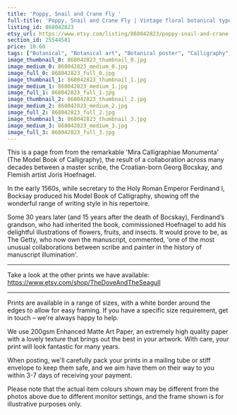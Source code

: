 ```yaml
---
title: 'Poppy, Snail and Crane Fly '
full-title: 'Poppy, Snail and Crane Fly | Vintage floral botanical typographic art print for nature and literature lovers | Model Book of Calligraphy'
listing_id: 868042823
etsy_url: https://www.etsy.com/listing/868042823/poppy-snail-and-crane-fly-vintage-floral?utm_source=site&utm_medium=api&utm_campaign=api
section_id: 25544581
price: 10.60
tags: ["Botanical", "Botanical art", "Botanical poster", "Calligraphy", "Vintage Botanical", "Georg Bocskay", "Joris Hoefnagel", "Calligraphic art", "Literature print", "Flower wall art", "Garden fruits", "Nature print", "Butterflies"]
image_thumbnail_0: 868042823_thumbnail_0.jpg
image_medium_0: 868042823_medium_0.jpg
image_full_0: 868042823_full_0.jpg
image_thumbnail_1: 868042823_thumbnail_1.jpg
image_medium_1: 868042823_medium_1.jpg
image_full_1: 868042823_full_1.jpg
image_thumbnail_2: 868042823_thumbnail_2.jpg
image_medium_2: 868042823_medium_2.jpg
image_full_2: 868042823_full_2.jpg
image_thumbnail_3: 868042823_thumbnail_3.jpg
image_medium_3: 868042823_medium_3.jpg
image_full_3: 868042823_full_3.jpg
---
```

This is a page from from the remarkable &#39;Mira Calligraphiae Monumenta&#39; (The Model Book of Calligraphy), the result of a collaboration across many decades between a master scribe, the Croatian-born Georg Bocskay, and Flemish artist Joris Hoefnagel. 

In the early 1560s, while secretary to the Holy Roman Emperor Ferdinand I, Bocksay produced his Model Book of Calligraphy, showing off the wonderful range of writing style in his repertoire. 

Some 30 years later (and 15 years after the death of Bocskay), Ferdinand’s grandson, who had inherited the book, commissioned Hoefnagel to add his delightful illustrations of flowers, fruits, and insects. It would prove to be, as The Getty, who now own the manuscript, commented, &#39;one of the most unusual collaborations between scribe and painter in the history of manuscript illumination&#39;. 

---

Take a look at the other prints we have available:
https://www.etsy.com/shop/TheDoveAndTheSeagull

---

Prints are available in a range of sizes, with a white border around the edges to allow for easy framing. If you have a specific size requirement, get in touch – we&#39;re always happy to help.

We use 200gsm Enhanced Matte Art Paper, an extremely high quality paper with a lovely texture that brings out the best in your artwork. With care, your print will look fantastic for many years.

When posting, we&#39;ll carefully pack your prints in a mailing tube or stiff envelope to keep them safe, and we aim have them on their way to you within 3-7 days of receiving your payment.

Please note that the actual item colours shown may be different from the photos above due to different monitor settings, and the frame shown is for illustrative purposes only.
